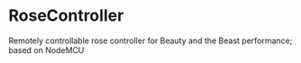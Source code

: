 # RoseController
Remotely controllable rose controller for Beauty and the Beast performance; based on NodeMCU
